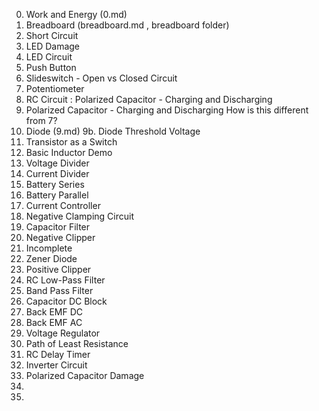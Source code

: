 
0. Work and Energy (0.md)
0. Breadboard (breadboard.md , breadboard folder)
1. Short Circuit
2. LED Damage
3. LED Circuit
4. Push Button
5. Slideswitch - Open vs Closed Circuit
6. Potentiometer
7. RC Circuit : Polarized Capacitor - Charging and Discharging
8. Polarized Capacitor  - Charging and Discharging How is this different from 7? 
9. Diode (9.md)
9b. Diode Threshold Voltage 
10. Transistor as a Switch 
11. Basic Inductor Demo			
12. Voltage Divider				
13. Current Divider				
14. Battery Series				
15. Battery Parallel			
16. Current Controller		
17. Negative Clamping Circuit
18. Capacitor Filter				
19. Negative Clipper			
20. Incomplete						
21. Zener Diode						
22. Positive Clipper			
23. RC Low-Pass Filter		
24. Band Pass Filter			
25. Capacitor DC Block		
26. Back EMF DC						
27. Back EMF AC				
28. Voltage Regulator
29. Path of Least Resistance
30. RC Delay Timer
31. Inverter Circuit
32. Polarized Capacitor Damage
33. 
34. 







